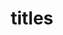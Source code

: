 ---
title: titles
cascade:
    params:
        categories: titles
        layout: 'titles'
    target:
        kind: page
---